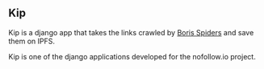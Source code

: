 ## Kip

Kip is a django app that takes the links crawled by
[Boris Spiders](https://bitbucket.org/lullis/django_boris) and save them on IPFS.

Kip is one of the django applications developed for the nofollow.io
project.
